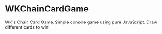 # WKChainCardGame
WK's Chain Card Game. Simple console game using pure JavaScript. Draw different cards to win!
